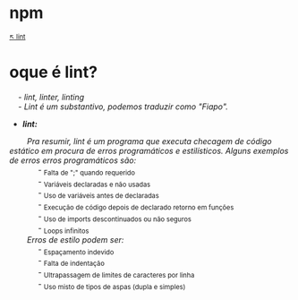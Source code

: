 # npm

<sub>[:arrow_upper_left: lint](../readme.md) <sub>

# oque é lint?

&nbsp;&nbsp;&nbsp;&nbsp;- *lint,  linter, linting*
<br/>&nbsp;&nbsp;&nbsp;&nbsp;- *Lint é um substantivo, podemos traduzir como "Fiapo".*

- ***lint:***

&nbsp;&nbsp;&nbsp;&nbsp;&nbsp;&nbsp;&nbsp;&nbsp;*Pra resumir, lint é um programa que executa checagem de código estático em procura de erros programáticos e estilísticos. Alguns exemplos de erros erros programáticos são:*
<br/>&nbsp;&nbsp;&nbsp;&nbsp;&nbsp;&nbsp;&nbsp;&nbsp;&nbsp;&nbsp;&nbsp;&nbsp; - <sub>Falta de ";" quando requerido</sub>
<br/>&nbsp;&nbsp;&nbsp;&nbsp;&nbsp;&nbsp;&nbsp;&nbsp;&nbsp;&nbsp;&nbsp;&nbsp; - <sub>Variáveis declaradas e não usadas</sub>
<br/>&nbsp;&nbsp;&nbsp;&nbsp;&nbsp;&nbsp;&nbsp;&nbsp;&nbsp;&nbsp;&nbsp;&nbsp; - <sub>Uso de variáveis antes de declaradas</sub>
<br/>&nbsp;&nbsp;&nbsp;&nbsp;&nbsp;&nbsp;&nbsp;&nbsp;&nbsp;&nbsp;&nbsp;&nbsp; - <sub>Execução de código depois de declarado retorno em funções</sub>
<br/>&nbsp;&nbsp;&nbsp;&nbsp;&nbsp;&nbsp;&nbsp;&nbsp;&nbsp;&nbsp;&nbsp;&nbsp; - <sub>Uso de imports descontinuados ou não seguros</sub>
<br/>&nbsp;&nbsp;&nbsp;&nbsp;&nbsp;&nbsp;&nbsp;&nbsp;&nbsp;&nbsp;&nbsp;&nbsp; - <sub>Loops infinitos</sub>
<br/>&nbsp;&nbsp;&nbsp;&nbsp;&nbsp;&nbsp;&nbsp;&nbsp;*Erros de estilo podem ser:*
<br/>&nbsp;&nbsp;&nbsp;&nbsp;&nbsp;&nbsp;&nbsp;&nbsp;&nbsp;&nbsp;&nbsp;&nbsp; - <sub>Espaçamento indevido</sub>
<br/>&nbsp;&nbsp;&nbsp;&nbsp;&nbsp;&nbsp;&nbsp;&nbsp;&nbsp;&nbsp;&nbsp;&nbsp; - <sub>Falta de indentação</sub>
<br/>&nbsp;&nbsp;&nbsp;&nbsp;&nbsp;&nbsp;&nbsp;&nbsp;&nbsp;&nbsp;&nbsp;&nbsp; - <sub>Ultrapassagem de limites de caracteres por linha</sub>
<br/>&nbsp;&nbsp;&nbsp;&nbsp;&nbsp;&nbsp;&nbsp;&nbsp;&nbsp;&nbsp;&nbsp;&nbsp; - <sub>Uso misto de tipos de aspas (dupla e simples)</sub>

